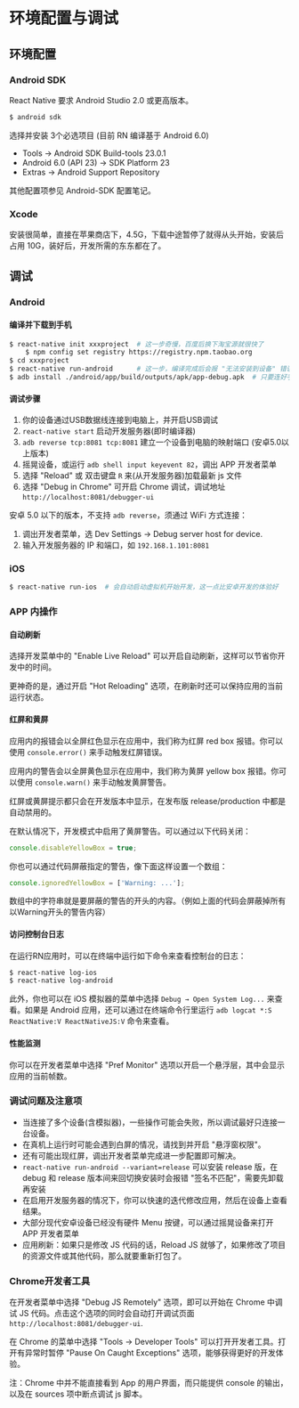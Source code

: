 # 环境配置与调试


## 环境配置

### Android SDK

React Native 要求 Android Studio 2.0 或更高版本。

```bash
$ android sdk
```

选择并安装 3个必选项目 (目前 RN 编译基于 Android 6.0)
  * Tools -> Android SDK Build-tools 23.0.1
  * Android 6.0 (API 23) -> SDK Platform 23
  * Extras -> Android Support Repository

其他配置项参见 Android-SDK 配置笔记。

### Xcode

安装很简单，直接在苹果商店下，4.5G，下载中途暂停了就得从头开始，安装后占用 10G，装好后，开发所需的东东都在了。


## 调试

### Android

#### 编译并下载到手机

```bash
$ react-native init xxxproject  # 这一步奇慢，百度后换下淘宝源就很快了
    $ npm config set registry https://registry.npm.taobao.org
$ cd xxxproject
$ react-native run-android      # 这一步，编译完成后会报 "无法安装到设备" 错误，不用管
$ adb install ./android/app/build/outputs/apk/app-debug.apk  # 只要连好手机开启 debug 就安装到手机了
```

#### 调试步骤

1. 你的设备通过USB数据线连接到电脑上，并开启USB调试
2. `react-native start` 启动开发服务器(即时编译器)
3. `adb reverse tcp:8081 tcp:8081` 建立一个设备到电脑的映射端口 (安卓5.0以上版本)
4. 摇晃设备，或运行 `adb shell input keyevent 82`，调出 APP 开发者菜单
5. 选择 "Reload" 或 双击键盘 `R` 来(从开发服务器)加载最新 js 文件
6. 选择 "Debug in Chrome" 可开启 Chrome 调试，调试地址 `http://localhost:8081/debugger-ui`

安卓 5.0 以下的版本，不支持 `adb reverse`，须通过 WiFi 方式连接：

1. 调出开发者菜单，选 Dev Settings -> Debug server host for device.
2. 输入开发服务器的 IP 和端口，如 `192.168.1.101:8081`

### iOS

```bash
$ react-native run-ios  # 会自动启动虚拟机开始开发，这一点比安卓开发的体验好
```

### APP 内操作

#### 自动刷新

选择开发菜单中的 "Enable Live Reload" 可以开启自动刷新，这样可以节省你开发中的时间。

更神奇的是，通过开启 "Hot Reloading" 选项，在刷新时还可以保持应用的当前运行状态。

#### 红屏和黄屏

应用内的报错会以全屏红色显示在应用中，我们称为红屏 red box 报错。你可以使用 `console.error()` 来手动触发红屏错误。

应用内的警告会以全屏黄色显示在应用中，我们称为黄屏 yellow box 报错。你可以使用 `console.warn()` 来手动触发黄屏警告。

红屏或黄屏提示都只会在开发版本中显示，在发布版 release/production 中都是自动禁用的。

在默认情况下，开发模式中启用了黄屏警告。可以通过以下代码关闭：

```js
console.disableYellowBox = true;
```

你也可以通过代码屏蔽指定的警告，像下面这样设置一个数组：

```js
console.ignoredYellowBox = ['Warning: ...'];
```

数组中的字符串就是要屏蔽的警告的开头的内容。（例如上面的代码会屏蔽掉所有以Warning开头的警告内容）

#### 访问控制台日志

在运行RN应用时，可以在终端中运行如下命令来查看控制台的日志：

```bash
$ react-native log-ios
$ react-native log-android
```

此外，你也可以在 iOS 模拟器的菜单中选择 `Debug → Open System Log...` 来查看。如果是 Android 应用，还可以通过在终端命令行里运行 `adb logcat *:S ReactNative:V ReactNativeJS:V` 命令来查看。

#### 性能监测

你可以在开发者菜单中选择 "Pref Monitor" 选项以开启一个悬浮层，其中会显示应用的当前帧数。


### 调试问题及注意项

* 当连接了多个设备(含模拟器)，一些操作可能会失败，所以调试最好只连接一台设备。
* 在真机上运行时可能会遇到白屏的情况，请找到并开启 "悬浮窗权限"。
* 还有可能出现红屏，调出开发者菜单完成进一步配置即可解决。
* `react-native run-android --variant=release` 可以安装 release 版，在 debug 和 release 版本间来回切换安装时会报错 "签名不匹配"，需要先卸载再安装
* 在启用开发服务器的情况下，你可以快速的迭代修改应用，然后在设备上查看结果。
* 大部分现代安卓设备已经没有硬件 Menu 按键，可以通过摇晃设备来打开 APP 开发者菜单
* 应用刷新：如果只是修改 JS 代码的话，Reload JS 就够了，如果修改了项目的资源文件或其他代码，那么就要重新打包了。

### Chrome开发者工具

在开发者菜单中选择 "Debug JS Remotely" 选项，即可以开始在 Chrome 中调试 JS 代码。点击这个选项的同时会自动打开调试页面 `http://localhost:8081/debugger-ui`.

在 Chrome 的菜单中选择 "Tools → Developer Tools" 可以打开开发者工具。打开有异常时暂停 "Pause On Caught Exceptions" 选项，能够获得更好的开发体验。

注：Chrome 中并不能直接看到 App 的用户界面，而只能提供 console 的输出，以及在 sources 项中断点调试 js 脚本。
